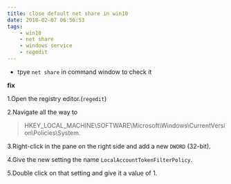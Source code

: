 ```yaml
---
title: close default net share in win10
date: 2018-02-07 06:56:53
tags:
    - win10
    - net share
    - windows service
    - regedit
---
```



- tpye `net share` in command window to check it


**fix**  

1.Open the registry editor.(`regedit`)

2.Navigate all the way to 
>HKEY_LOCAL_MACHINE\SOFTWARE\Microsoft\Windows\CurrentVersion\Policies\System.

3.Right-click in the pane on the right side and add a new `DWORD` (32-bit).

4.Give the new setting the name `LocalAccountTokenFilterPolicy`.

5.Double click on that setting and give it a value of 1.